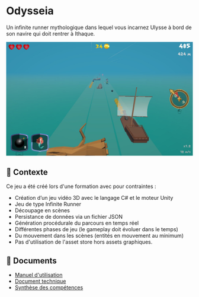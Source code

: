 # Odysseia

Un infinite runner mythologique dans lequel vous incarnez Ulysse à bord de son navire qui doit rentrer à Ithaque.

![Aperçu du jeu](preview.jpg)

## 🎯 Contexte

Ce jeu a été créé lors d'une formation avec pour contraintes :

- Création d’un jeu vidéo 3D avec le langage C# et le moteur Unity
- Jeu de type Infinite Runner
- Découpage en scènes
- Persistance de données via un fichier JSON
- Génération procédurale du parcours en temps réel
- Différentes phases de jeu (le gameplay doit évoluer dans le temps)
- Du mouvement dans les scènes (entités en mouvement au minimum)
- Pas d'utilisation de l'asset store hors assets graphiques.

## 📖 Documents

- [Manuel d'utilisation](docs/notice.md)
- [Document technique](docs/tech.md)
- [Synthèse des compétences](docs/skills.md)
